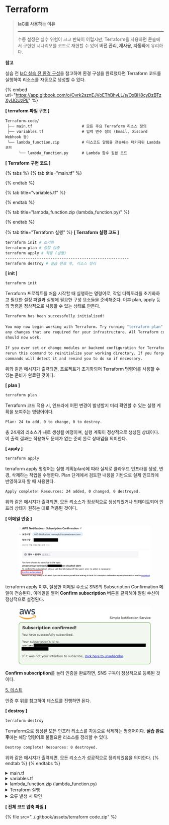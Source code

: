 # Terraform

> **IaC를 사용하는 이유**
>
> ***
>
> 수동 설정은 실수 위험이 크고 반복이 어렵지만, Terraform을 사용하면 콘솔에서 구현한 시나리오를 코드로 재현할 수 있어 **버전 관리, 재사용, 자동화**에 유리하다.

**참고**

실습 전 [IaC 실습 전 환경 구성](https://app.gitbook.com/s/OxBH8cyDzBTzXyUOUzPl/ "mention")을 참고하여 환경 구성을 완료했다면 Terraform 코드를 실행하여 리소스를 자동으로 생성할 수 있다.

{% embed url="https://app.gitbook.com/o/Ovrk2sznEJVoEThBhvLL/s/OxBH8cyDzBTzXyUOUzPl/" %}



**\[ terraform 파일 구조 ]**

```hcl
Terraform-code/
 ├── main.tf                      # 모든 주요 Terraform 리소스 정의
 ├── variables.tf                 # 입력 변수 정의 (Email, Discord Webhook 등)
 └── lambda_function.zip          # 디스코드 알림을 전송하는 패키지된 Lambda 코드
      └── lambda_function.py      # Lambda 함수 원본 코드
```



**\[ Terraform 구현 코드 ]**

{% tabs %}
{% tab title="main.tf" %}

{% endtab %}

{% tab title="variables.tf" %}

{% endtab %}

{% tab title="lambda_function.zip (lambda_function.py)" %}

{% endtab %}

{% tab title="Terraform 실행" %}
**\[ Terraform 실행 코드 ]**

```bash
terraform init # 초기화
terraform plan # 설정 검증
terraform apply # 적용 (실행)
-------------------------------------------------------
terraform destroy # 실습 완료 후, 리소스 정리
```



**\[ init ]**

```bash
terraform init
```

Terraform 프로젝트를 처음 시작할 때 실행하는 명령어로, 작업 디렉토리를 초기화하고 필요한 설정 파일과 실행에 필요한 구성 요소들을 준비해준다. 이후 plan, apply 등의 명령을 정상적으로 사용할 수 있는 상태로 만든다.



```bash
Terraform has been successfully initialized!

You may now begin working with Terraform. Try running "terraform plan" to see
any changes that are required for your infrastructure. All Terraform commands
should now work.

If you ever set or change modules or backend configuration for Terraform,
rerun this command to reinitialize your working directory. If you forget, other
commands will detect it and remind you to do so if necessary.
```

위와 같은 메시지가 출력되면, 프로젝트가 초기화되어 Terraform 명령어를 사용할 수 있는 준비가 완료된 것이다.



**\[ plan ]**

```bash
terraform plan
```

Terraform 코드 적용 시, 인프라에 어떤 변경이 발생할지 미리 확인할 수 있는 실행 계획을 보여주는 명령어이다.



```bash
Plan: 24 to add, 0 to change, 0 to destroy.
```

총 24개의 리소스가 새로 생성될 예정이며, 실행 계획이 정상적으로 생성된 상태이다. 이 출력 결과는 적용해도 문제가 없는 준비 완료 상태임을 의미한다.



**\[ apply ]**

```bash
terraform apply
```

terraform apply 명령어는 실행 계획(plan)에 따라 실제로 클라우드 인프라를 생성, 변경, 삭제하는 작업을 수행한다. Plan 단계에서 검토한 내용을 기반으로 실제 인프라에 반영하고자 할 때 사용한다.



```bash
Apply complete! Resources: 24 added, 0 changed, 0 destroyed.
```

위와 같은 메시지가 출력되면, 모든 리소스가 정상적으로 생성되었거나 업데이트되어 인프라 상태가 원하는 대로 적용된 것이다.



**\[ 이메일 인증 ]**

<figure><img src="../.gitbook/assets/image (53).png" alt=""><figcaption></figcaption></figure>

terraform apply 이후, 설정한 이메일 주소로 SNS의 Subscription Confirmation 메일이 전송된다. 이메일을 열어 **Confirm subscription** 버튼을 클릭해야 알림 수신이 정상적으로 설정된다.



<figure><img src="../.gitbook/assets/image (54).png" alt=""><figcaption></figcaption></figure>

**Confirm subscription**를 눌러 인증을 완료하면, SNS 구독이 정상적으로 등록된 것이다.



[5. 테스트](https://www.notion.so/5-1feb5a2aa9af80e49d4fc2a03a45f6da?pvs=21)

인증 후 위를 참고하여 테스트를 진행하면 된다.



**\[ destroy ]**

```bash
terraform destroy
```

Terraform으로 생성된 모든 인프라 리소스를 자동으로 삭제하는 명령어이다. **실습 완료 후**에는 해당 명령어로 불필요한 리소스를 정리할 수 있다.



```bash
Destroy complete! Resources: 0 destroyed.
```

위와 같은 메시지가 출력되면, 모든 리소스가 성공적으로 정리되었음을 의미한다.
{% endtab %}
{% endtabs %}

<details>

<summary>main.tf</summary>

```hcl
#----------------------------------------------------------------------------
#  PROVIDER ─ AWS 리전 설정
#----------------------------------------------------------------------------
terraform {
  required_providers {
    aws = {
      source  = "hashicorp/aws"
      version = "~> 5.0"
    }
  }
}

provider "aws" {
  region = "ap-northeast-2"
}

#----------------------------------------------------------------------------
#  현재 AWS 계정 정보
#----------------------------------------------------------------------------
data "aws_caller_identity" "current" {}


#----------------------------------------------------------------------------
#  S3 버킷 ─ AWS Config 로그 저장
#----------------------------------------------------------------------------
resource "aws_s3_bucket" "config_bucket" {
  bucket = "s3-public-bucket-config"
}

resource "aws_s3_bucket_public_access_block" "config_bucket_block" {
  bucket = aws_s3_bucket.config_bucket.id

  block_public_acls       = true
  ignore_public_acls      = true
  block_public_policy     = true
  restrict_public_buckets = true
}

resource "aws_s3_bucket_policy" "config_bucket_policy" {
  bucket = aws_s3_bucket.config_bucket.id

  policy = jsonencode({
    Version   = "2012-10-17"
    Statement = [
      {
        Sid    = "AWSConfigBucketPermissionsCheck"
        Effect = "Allow"
        Principal = { Service = "config.amazonaws.com" }
        Action   = "s3:GetBucketAcl"
        Resource = aws_s3_bucket.config_bucket.arn
        Condition = {
          StringEquals = {
            "AWS:SourceAccount" = data.aws_caller_identity.current.account_id
          }
        }
      },
      {
        Sid    = "AWSConfigBucketExistenceCheck"
        Effect = "Allow"
        Principal = { Service = "config.amazonaws.com" }
        Action   = "s3:ListBucket"
        Resource = aws_s3_bucket.config_bucket.arn
        Condition = {
          StringEquals = {
            "AWS:SourceAccount" = data.aws_caller_identity.current.account_id
          }
        }
      },
      {
        Sid    = "AWSConfigBucketDelivery"
        Effect = "Allow"
        Principal = { Service = "config.amazonaws.com" }
        Action   = "s3:PutObject"
        Resource = "${aws_s3_bucket.config_bucket.arn}/*"
        Condition = {
          StringEquals = {
            "s3:x-amz-acl"      = "bucket-owner-full-control"
            "AWS:SourceAccount" = data.aws_caller_identity.current.account_id
          }
        }
      },
      {
        Sid    = "AWSConfigBucketGetObject"
        Effect = "Allow"
        Principal = { Service = "config.amazonaws.com" }
        Action   = "s3:GetObject"
        Resource = "${aws_s3_bucket.config_bucket.arn}/*"
        Condition = {
          StringEquals = {
            "AWS:SourceAccount" = data.aws_caller_identity.current.account_id
          }
        }
      }
    ]
  })

  depends_on = [aws_s3_bucket_public_access_block.config_bucket_block]
}

#----------------------------------------------------------------------------
#  IAM 역할 ─ AWS Config Recorder
#----------------------------------------------------------------------------
resource "aws_iam_role" "config_service_role" {
  name = "AWSConfigServiceRole"

  assume_role_policy = jsonencode({
    Version   = "2012-10-17",
    Statement = [{
      Effect    = "Allow",
      Principal = { Service = "config.amazonaws.com" },
      Action    = "sts:AssumeRole"
    }]
  })
}

resource "aws_iam_role_policy_attachment" "config_policy_attach" {
  role       = aws_iam_role.config_service_role.name
  policy_arn = "arn:aws:iam::aws:policy/service-role/AWS_ConfigRole"
}

#----------------------------------------------------------------------------
#  AWS Config ─ Recorder / Delivery Channel
#----------------------------------------------------------------------------
resource "aws_config_configuration_recorder" "recorder" {
  name     = "default"
  role_arn = aws_iam_role.config_service_role.arn

  recording_group {
    all_supported                 = true
    include_global_resource_types = true
  }

  depends_on = [aws_s3_bucket_policy.config_bucket_policy]
}

resource "aws_config_delivery_channel" "main" {
  name           = "default"
  s3_bucket_name = aws_s3_bucket.config_bucket.id

  depends_on = [aws_config_configuration_recorder.recorder]
}

resource "aws_config_configuration_recorder_status" "recorder_status" {
  name       = aws_config_configuration_recorder.recorder.name
  is_enabled = true

  depends_on = [aws_config_delivery_channel.main]
}

#----------------------------------------------------------------------------
#  AWS Config 규칙 ─ 퍼블릭 읽기/쓰기 금지
#----------------------------------------------------------------------------
resource "aws_config_config_rule" "s3_public_read_prohibited" {
  name        = "s3-bucket-public-read-prohibited"
  description = "S3 버킷 퍼블릭 읽기 권한 금지"

  scope {
    compliance_resource_types = ["AWS::S3::Bucket"]
  }

  source {
    owner             = "AWS"
    source_identifier = "S3_BUCKET_PUBLIC_READ_PROHIBITED"
  }

  depends_on = [aws_config_configuration_recorder.recorder]
}

resource "aws_config_config_rule" "s3_public_write_prohibited" {
  name        = "s3-bucket-public-write-prohibited"
  description = "S3 버킷 퍼블릭 쓰기 권한 금지"

  scope {
    compliance_resource_types = ["AWS::S3::Bucket"]
  }

  source {
    owner             = "AWS"
    source_identifier = "S3_BUCKET_PUBLIC_WRITE_PROHIBITED"
  }

  depends_on = [aws_config_configuration_recorder.recorder]
}

#----------------------------------------------------------------------------
#  IAM 역할 ─ Lambda 실행
#----------------------------------------------------------------------------
resource "aws_iam_role" "lambda_exec_role" {
  name = "ConfigRuleNotifierLambdaRole"

  assume_role_policy = jsonencode({
    Version   = "2012-10-17",
    Statement = [{
      Effect    = "Allow",
      Principal = { Service = "lambda.amazonaws.com" },
      Action    = "sts:AssumeRole"
    }]
  })
}

resource "aws_iam_role_policy_attachment" "lambda_logs_policy" {
  role       = aws_iam_role.lambda_exec_role.name
  policy_arn = "arn:aws:iam::aws:policy/service-role/AWSLambdaBasicExecutionRole"
}

#----------------------------------------------------------------------------
#  Lambda 함수 ─ Discord 웹훅
#----------------------------------------------------------------------------
resource "aws_lambda_function" "discord_notifier" {
  function_name    = "Discord"
  filename         = "function.zip"
  source_code_hash = filebase64sha256("function.zip")
  runtime          = "python3.13"
  handler          = "lambda_function.lambda_handler"
  role             = aws_iam_role.lambda_exec_role.arn

  environment {
    variables = {
      DISCORD_WEBHOOK_URL = var.discord_webhook_url
    }
  }
}

#----------------------------------------------------------------------------
#  EventBridge 규칙 ─ NON_COMPLIANT
#----------------------------------------------------------------------------
resource "aws_cloudwatch_event_rule" "config_noncompliant_rule" {
  name        = "public-event-rule"
  description = "AWS Config 규칙 NON_COMPLIANT 시 트리거"

  event_pattern = jsonencode({
    source        = ["aws.config"],
    "detail-type" = ["Config Rules Compliance Change"],
    detail        = {
      configRuleName = [
        aws_config_config_rule.s3_public_read_prohibited.name,
        aws_config_config_rule.s3_public_write_prohibited.name
      ],
      messageType         = ["ComplianceChangeNotification"],
      newEvaluationResult = { complianceType = ["NON_COMPLIANT"] }
    }
  })
}

#----------------------------------------------------------------------------
#  EventBridge 대상 ─ Lambda (Discord)
#----------------------------------------------------------------------------
resource "aws_cloudwatch_event_target" "config_rule_lambda_target" {
  rule      = aws_cloudwatch_event_rule.config_noncompliant_rule.name
  target_id = "DiscordNotifierLambda"
  arn       = aws_lambda_function.discord_notifier.arn
}

resource "aws_lambda_permission" "allow_eventbridge" {
  function_name = aws_lambda_function.discord_notifier.function_name
  action        = "lambda:InvokeFunction"
  principal     = "events.amazonaws.com"
  source_arn    = aws_cloudwatch_event_rule.config_noncompliant_rule.arn
}

#----------------------------------------------------------------------------
#  SNS ─ 이메일 알림 + EventBridge 권한
#----------------------------------------------------------------------------
resource "aws_sns_topic" "config_alert_email" {
  name         = "Email"
  display_name = "AWS Config Alerts Email"
}

# EventBridge가 토픽으로 Publish 할 수 있도록 정책 부여
resource "aws_sns_topic_policy" "allow_eventbridge_publish" {
  arn = aws_sns_topic.config_alert_email.arn

  policy = jsonencode({
    Version   = "2012-10-17",
    Statement = [
      {
        Sid       = "AllowEventBridgePublish"
        Effect    = "Allow"
        Principal = { Service = "events.amazonaws.com" }
        Action    = "sns:Publish"
        Resource  = aws_sns_topic.config_alert_email.arn
      }
    ]
  })
}

resource "aws_sns_topic_subscription" "config_alert_email_sub" {
  topic_arn = aws_sns_topic.config_alert_email.arn
  protocol  = "email"
  endpoint  = var.notification_email
}

resource "aws_cloudwatch_event_target" "config_rule_sns_target" {
  rule      = aws_cloudwatch_event_rule.config_noncompliant_rule.name
  target_id = "EmailAlertTopic"
  arn       = aws_sns_topic.config_alert_email.arn
}
```

</details>

<details>

<summary>variables.tf</summary>

```hcl
variable "discord_webhook_url" {
description = "Discord Webhook URL (예: https://discord.com/api/webhooks/...)"
type        = string
}

variable "notification_email" {
description = "Config 알림 이메일 주소"
type        = string
}
```

</details>

<details>

<summary>lambda_function.zip (lambda_function.py)</summary>

```hcl
# lambda_function.py
import json
import urllib3
import os

http = urllib3.PoolManager()
DISCORD_WEBHOOK_URL = os.environ.get("DISCORD_WEBHOOK_URL", "")

def lambda_handler(event, context):
    try:
        detail = event.get("detail", {})
    except:
        return {"statusCode": 400, "body": "Invalid EventBridge message"}

    bucket_name = detail.get("resourceId", "Unknown")
    compliance = detail.get("newEvaluationResult", {}).get("complianceType", "UNKNOWN")
    annotation = detail.get("newEvaluationResult", {}).get("annotation", "No annotation")

    message = {
        "content": (
            f"S3 Public Access Detected\n"
            f"Bucket: `{bucket_name}`\n"
            f"Compliance Status: `{compliance}`\n"
            f"Reason: {annotation}"
        )
    }

    try:
        http.request(
            "POST",
            DISCORD_WEBHOOK_URL,
            body=json.dumps(message),
            headers={"Content-Type": "application/json"}
        )
    except:
        return {"statusCode": 500, "body": "Failed to send Discord message"}

    return {"statusCode": 200, "body": "Alert sent"}

```

</details>

<details>

<summary>Terraform 실행</summary>

**\[ Terraform 실행 코드 ]**

```bash
terraform init # 초기화
terraform plan # 설정 검증
terraform apply # 적용 (실행)
-------------------------------------------------------
terraform destroy # 실습 완료 후, 리소스 정리
```



**\[ init ]**

```bash
terraform init
```

Terraform 프로젝트를 처음 시작할 때 실행하는 명령어로, 작업 디렉토리를 초기화하고 필요한 설정 파일과 실행에 필요한 구성 요소들을 준비해준다. 이후 plan, apply 등의 명령을 정상적으로 사용할 수 있는 상태로 만든다.



```bash
Terraform has been successfully initialized!

You may now begin working with Terraform. Try running "terraform plan" to see
any changes that are required for your infrastructure. All Terraform commands
should now work.

If you ever set or change modules or backend configuration for Terraform,
rerun this command to reinitialize your working directory. If you forget, other
commands will detect it and remind you to do so if necessary.
```

위와 같은 메시지가 출력되면, 프로젝트가 초기화되어 Terraform 명령어를 사용할 수 있는 준비가 완료된 것이다.



**\[ plan ]**

```bash
terraform plan
```

Terraform 코드 적용 시, 인프라에 어떤 변경이 발생할지 미리 확인할 수 있는 실행 계획을 보여주는 명령어이다.



```bash
Plan: 24 to add, 0 to change, 0 to destroy.
```

총 24개의 리소스가 새로 생성될 예정이며, 실행 계획이 정상적으로 생성된 상태이다. 이 출력 결과는 적용해도 문제가 없는 준비 완료 상태임을 의미한다.



**\[ apply ]**

```bash
terraform apply
```

terraform apply 명령어는 실행 계획(plan)에 따라 실제로 클라우드 인프라를 생성, 변경, 삭제하는 작업을 수행한다. Plan 단계에서 검토한 내용을 기반으로 실제 인프라에 반영하고자 할 때 사용한다.



```bash
Apply complete! Resources: 24 added, 0 changed, 0 destroyed.
```

위와 같은 메시지가 출력되면, 모든 리소스가 정상적으로 생성되었거나 업데이트되어 인프라 상태가 원하는 대로 적용된 것이다.



**\[ 이메일 인증 ]**

<figure><img src="../.gitbook/assets/image (53).png" alt=""><figcaption></figcaption></figure>

terraform apply 이후, 설정한 이메일 주소로 SNS의 Subscription Confirmation 메일이 전송된다. 이메일을 열어 **Confirm subscription** 버튼을 클릭해야 알림 수신이 정상적으로 설정된다.



<figure><img src="../.gitbook/assets/image (54).png" alt=""><figcaption></figcaption></figure>

**Confirm subscription**를 눌러 인증을 완료하면, SNS 구독이 정상적으로 등록된 것이다.



[5. 테스트](https://www.notion.so/5-1feb5a2aa9af80e49d4fc2a03a45f6da?pvs=21)

인증 후 위를 참고하여 테스트를 진행하면 된다.



**\[ destroy ]**

```bash
terraform destroy
```

Terraform으로 생성된 모든 인프라 리소스를 자동으로 삭제하는 명령어이다. **실습 완료 후**에는 해당 명령어로 불필요한 리소스를 정리할 수 있다.



```bash
Destroy complete! Resources: 0 destroyed.
```

위와 같은 메시지가 출력되면, 모든 리소스가 성공적으로 정리되었음을 의미한다.

</details>

<details>

<summary>오류 발생 시 확인</summary>

<figure><img src="../.gitbook/assets/image (12) (1) (1).png" alt=""><figcaption></figcaption></figure>

```bash
terraform import aws_iam_role.config_service_role AWSConfigServiceRole
```

AWS에 **이미 존재하는 Role**을 Terraform state에 가져오기 위해서 해당 명령어를 입력한다.

</details>



**\[ 전체 코드 압축 파일 ]**

{% file src="../.gitbook/assets/terraform code.zip" %}
